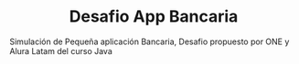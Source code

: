 <h1 align="center"> Desafio App Bancaria  </h1>
Simulación de Pequeña aplicación Bancaria, Desafio propuesto por ONE y Alura Latam del curso Java 
